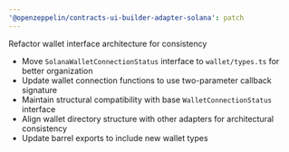 ```yaml
---
'@openzeppelin/contracts-ui-builder-adapter-solana': patch
---
```


Refactor wallet interface architecture for consistency

- Move `SolanaWalletConnectionStatus` interface to `wallet/types.ts` for better organization
- Update wallet connection functions to use two-parameter callback signature
- Maintain structural compatibility with base `WalletConnectionStatus` interface
- Align wallet directory structure with other adapters for architectural consistency
- Update barrel exports to include new wallet types
